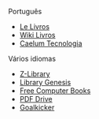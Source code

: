 Português

  - [Le Livros](https://lelivros.love)
  - [Wiki Livros](https://pt.wikibooks.org/wiki/Wikilivros:P%C3%A1gina_principal)
  - [Caelum Tecnologia](https://www.caelum.com.br/apostilas)

Vários idiomas

  - [Z-Library](https://b-ok.lat)
  - [Library Genesis](https://libgen.is)
  - [Free Computer Books](https://freecomputerbooks.com)
  - [PDF Drive](https://www.pdfdrive.com)
  - [Goalkicker](https://books.goalkicker.com/)
